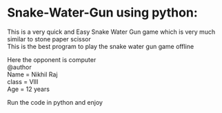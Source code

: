 # Snake-Water-Gun using python:
This is a very quick and Easy Snake Water Gun game which is very much similar to stone paper scissor <br>
This is the best program to play the snake water gun game offline

Here the opponent is computer<br>
@author<br>
Name = Nikhil Raj<br>
class = VIII<br>
Age = 12 years<br>

Run the code in python and enjoy
